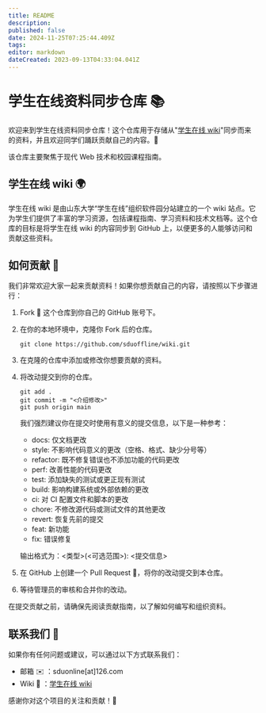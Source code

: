 ```yaml
---
title: README
description:
published: false
date: 2024-11-25T07:25:44.409Z
tags:
editor: markdown
dateCreated: 2023-09-13T04:33:04.041Z
---
```


# 学生在线资料同步仓库 📚

欢迎来到学生在线资料同步仓库！这个仓库用于存储从"[学生在线 wiki](https://wiki.sduonline.cn)"同步而来的资料，并且欢迎同学们踊跃贡献自己的内容。🎉

该仓库主要聚焦于现代 Web 技术和校园课程指南。

## 学生在线 wiki 🌍

学生在线 wiki 是由山东大学“学生在线”组织软件园分站建立的一个 wiki 站点。它为学生们提供了丰富的学习资源，包括课程指南、学习资料和技术文档等。这个仓库的目标是将学生在线 wiki 的内容同步到 GitHub 上，以便更多的人能够访问和贡献这些资料。

## 如何贡献 🤝

我们非常欢迎大家一起来贡献资料！如果你想贡献自己的内容，请按照以下步骤进行：

1. Fork 🍴 这个仓库到你自己的 GitHub 账号下。
2. 在你的本地环境中，克隆你 Fork 后的仓库。
   ```
   git clone https://github.com/sduoffline/wiki.git
   ```
3. 在克隆的仓库中添加或修改你想要贡献的资料。
4. 将改动提交到你的仓库。

   ```
   git add .
   git commit -m "<介绍修改>"
   git push origin main
   ```

   我们强烈建议你在提交时使用有意义的提交信息，以下是一种参考：

   - docs: 仅文档更改
   - style: 不影响代码意义的更改（空格、格式、缺少分号等）
   - refactor: 既不修复错误也不添加功能的代码更改
   - perf: 改善性能的代码更改
   - test: 添加缺失的测试或更正现有测试
   - build: 影响构建系统或外部依赖的更改
   - ci: 对 CI 配置文件和脚本的更改
   - chore: 不修改源代码或测试文件的其他更改
   - revert: 恢复先前的提交
   - feat: 新功能
   - fix: 错误修复

   输出格式为：\<类型\>\(\<可选范围\>\): \<提交信息\>

5. 在 GitHub 上创建一个 Pull Request 🚀，将你的改动提交到本仓库。
6. 等待管理员的审核和合并你的改动。

在提交贡献之前，请确保先阅读贡献指南，以了解如何编写和组织资料。

## 联系我们 📧

如果你有任何问题或建议，可以通过以下方式联系我们：

- 邮箱 ✉️ ：sduonline[at]126.com
- Wiki 💬 ：[学生在线 wiki](https://wiki.sduonline.cn)

感谢你对这个项目的关注和贡献！🙌
